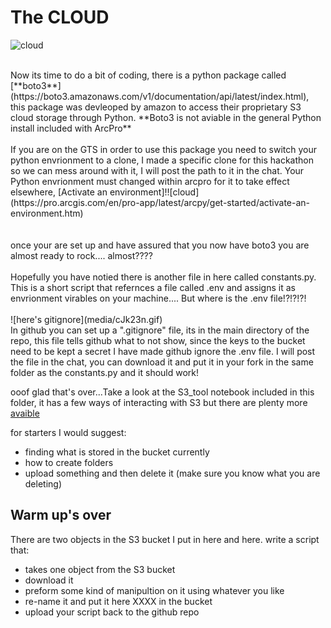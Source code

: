 # The CLOUD
![cloud](https://github.com/ElocF/GSS-LUPI-2024-Hackathon/tree/main/media/THECLOUD.png)
<img src="https://github.com/ElocF/GSS-LUPI-2024-Hackathon/tree/main/media/THECLOUD.png" class="img-responsive" alt=""> </div>

<br>
Now its time to do a bit of coding, there is a python package called [**boto3**](https://boto3.amazonaws.com/v1/documentation/api/latest/index.html), this package was devleoped by amazon to access their proprietary S3 cloud storage through Python. **Boto3 is not aviable in the general Python install included with ArcPro** 
<br>
<br>
If you are on the GTS in order to use this package you need to switch your python envrionment to a clone, I made a specific clone for this hackathon so we can mess around with it, I will post the path to it in the chat. Your Python envrionment must changed within arcpro for it to take effect elsewhere, [Activate an environment]!![cloud](https://pro.arcgis.com/en/pro-app/latest/arcpy/get-started/activate-an-environment.htm)
<br>
<br>
<br>
once your are set up and have assured that you now have boto3 you are almost ready to rock.... almost???? 
<br>
<br>
Hopefully you have notied there is another file in here called constants.py. This is a short script that refernces a file called .env and assigns it as envrionment virables on your machine.... But where is the .env file!?!?!?! 
<br>
<br>
![here's gitignore](media/cJk23n.gif)
<br>
In github you can set up a ".gitignore" file, its in the main directory of the repo, this file tells github what to not show, since the keys to the bucket need to be kept a secret I have made github ignore the .env file. I will post the file in the chat, you can download it and put it in your fork in the same folder as the constants.py and it should work!

ooof glad that's over...Take a look at the S3_tool notebook included in this folder, it has a few ways of interacting with S3 but there are plenty more [avaible](https://boto3.amazonaws.com/v1/documentation/api/latest/guide/s3-examples.html)

for starters I would suggest:
- finding what is stored in the bucket currently
- how to create folders
- upload something and then delete it (make sure you know what you are deleting)

## Warm up's over
There are two objects in the S3 bucket I put in here and here. 
write a script that:
- takes one object from the S3 bucket
- download it
- preform some kind of manipultion on it using whatever you like
- re-name it and put it here XXXX in the bucket
- upload your script back to the github repo 
